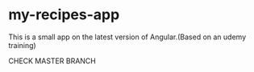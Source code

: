 # my-recipes-app
This is a small app on the latest version of Angular.(Based on an udemy training)

CHECK MASTER BRANCH
